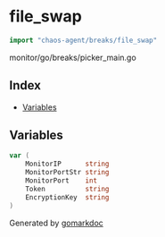 <!-- Code generated by gomarkdoc. DO NOT EDIT -->

# file\_swap

```go
import "chaos-agent/breaks/file_swap"
```

monitor/go/breaks/picker\_main.go

## Index

- [Variables](<#variables>)


## Variables

<a name="MonitorIP"></a>

```go
var (
    MonitorIP      string
    MonitorPortStr string
    MonitorPort    int
    Token          string
    EncryptionKey  string
)
```

Generated by [gomarkdoc](<https://github.com/princjef/gomarkdoc>)
